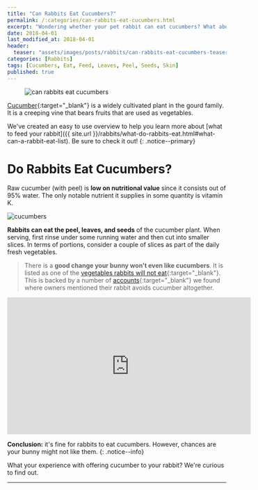```yaml
---
title: "Can Rabbits Eat Cucumbers?"
permalink: /:categories/can-rabbits-eat-cucumbers.html
excerpt: "Wondering whether your pet rabbit can eat cucumbers? What about the peel? Find out if oranges are healthy for your bunny and learn some tips on how to feed them."
date: 2018-04-01
last_modified_at: 2018-04-01
header:
  teaser: "assets/images/posts/rabbits/can-rabbits-eat-cucumbers-teaser.jpg"
categories: [Rabbits]
tags: [Cucumbers, Eat, Feed, Leaves, Peel, Seeds, Skin]
published: true
---
```


<figure>
  <img src="{{ site.url }}/assets/images/posts/rabbits/can-rabbits-eat-cucumbers.jpg" alt="can rabbits eat cucumbers" class="title-banner">
</figure>

[Cucumber](https://en.wikipedia.org/wiki/Cucumber){:target="_blank"} is a widely cultivated plant in the gourd family. It is a creeping vine that bears fruits that are used as vegetables.

We've created an easy to use overview to help you learn more about [what to feed your rabbit]({{ site.url }}/rabbits/what-do-rabbits-eat.html#what-can-a-rabbit-eat-list). Be sure to check it out!
{: .notice--primary}

# Do Rabbits Eat Cucumbers?

Raw cucumber (with peel) is **low on nutritional value** since it consists out of 95% water. The only notable nutrient it supplies in some quantity is vitamin K. 

<img src="{{ site.url }}/assets/images/posts/food/cucumbers.jpg" alt="cucumbers" class="align-right">

**Rabbits can eat the peel, leaves, and seeds** of the cucumber plant. When serving, first rinse under some running water and then cut into smaller slices. In terms of portions, consider a couple of slices as part of the daily fresh vegetables.

> There is a **good change your bunny won't even like cucumbers**. It is listed as one of the [vegetables rabbits will not eat](https://gardening.stackexchange.com/questions/14929/what-vegetable-fruits-plants-will-rabbits-not-eat){:target="_blank"}. This is backed by a number of [accounts](http://www.binkybunny.com/FORUM/tabid/54/aft/138420/Default.aspx){:target="_blank"} we found where owners mentioned their rabbit avoids cucumber altogether.

<iframe width="560" height="315" src="https://www.youtube.com/embed/51TEJWPThAQ" frameborder="0"></iframe>

**Conclusion:** it's fine for rabbits to eat cucumbers. However, chances are your bunny might not like them.
{: .notice--info}

What your experience with offering cucumber to your rabbit? We're curious to find out.

---
